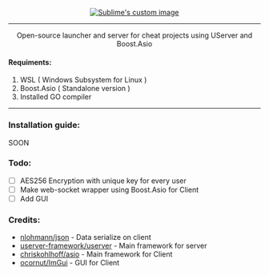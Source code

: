 <p align="center">
  <a href="https://github.com/Ke4ton/rocket_launcher"><img src="https://github.com/Ke4ton/rocket_launcher/blob/main/logo.png?raw=true" alt="Sublime's custom image"/></a>
</p>

----

<p align="center">Open-source launcher and server for cheat projects using UServer and Boost.Asio</p>

#### Requiments:
1. WSL ( Windows Subsystem for Linux )
2. Boost.Asio ( Standalone version )
3. Installed GO compiler
----

### Installation guide: 
SOON

### Todo:
- [ ] AES256 Encryption with unique key for every user
- [ ] Make web-socket wrapper using Boost.Asio for Client
- [ ] Add GUI

### Credits:
- [nlohmann/json](https://github.com/nlohmann/json) - Data serialize on client
- [userver-framework/userver](https://github.com/userver-framework/userver) - Main framework for server
- [chriskohlhoff/asio](https://github.com/chriskohlhoff/asio/) - Main framework for Client
- [ocornut/ImGui](https://github.com/ocornut/imgui) - GUI for Client

